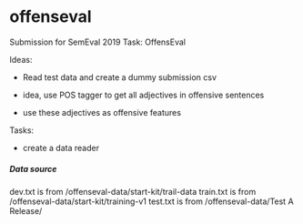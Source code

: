 # offenseval
Submission for SemEval 2019 Task: OffensEval

Ideas:
* Read test data and create a dummy submission csv

* idea, use POS tagger to get all adjectives in offensive sentences
* use these adjectives as offensive features

Tasks:
* create a data reader

##### Data source

dev.txt is from /offenseval-data/start-kit/trail-data
train.txt is from /offenseval-data/start-kit/training-v1
test.txt is from /offenseval-data/Test A Release/

